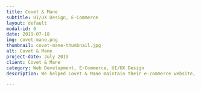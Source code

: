 ```yaml
---
title: Covet & Mane
subtitle: UI/UX Design, E-Commerce
layout: default
modal-id: 6
date: 2019-07-18
img: covet-mane.png
thumbnail: covet-mane-thumbnail.jpg
alt: Covet & Mane
project-date: July 2019
client: Covet & Mane
category: Web Development, E-Commerce, UI/UX Design
description: We helped Covet & Mane maintain their e-commerce website, constantly improving the application, adding features and helping achieve a better conversation rate. Keeping in mind the Brand style of Covet & Mane, the design team focused on keeping the designs minimal and adhering to the guides of the brand.

---
```

